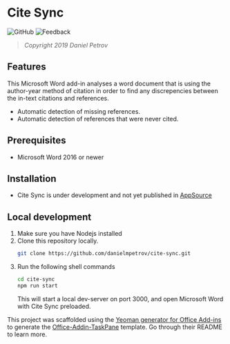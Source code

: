 # Cite Sync

![GitHub](https://img.shields.io/github/license/danielmpetrov/cite-sync)
![Feedback](https://img.shields.io/badge/Feedback-Welcome-green)

> *Copyright 2019 Daniel Petrov*

## Features
This Microsoft Word add-in analyses a word document that is using the author-year method of citation in order to find any discrepencies between the in-text citations and references.
- Automatic detection of missing references.
- Automatic detection of references that were never cited.

## Prerequisites
- Microsoft Word 2016 or newer

## Installation
- Cite Sync is under development and not yet published in [AppSource](https://appsource.microsoft.com/)

## Local development
1. Make sure you have Nodejs installed
2. Clone this repository locally.
    ```bash
    git clone https://github.com/danielmpetrov/cite-sync.git
    ```
3. Run the following shell commands
    ```bash
    cd cite-sync
    npm run start
    ```
    This will start a local dev-server on port 3000, and open Microsoft Word with Cite Sync preloaded.

This project was scaffolded using the [Yeoman generator for Office Add-ins](https://github.com/OfficeDev/generator-office) to generate the [Office-Addin-TaskPane](https://github.com/OfficeDev/Office-Addin-TaskPane) template. Go through their README to learn more.
